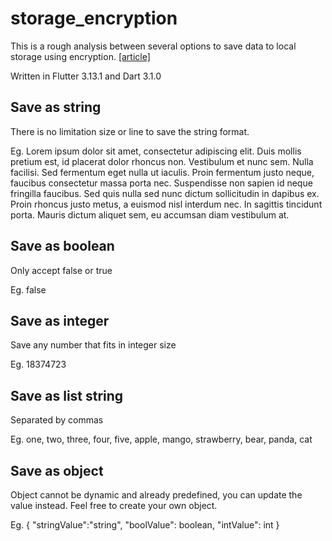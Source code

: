 # storage_encryption
This is a rough analysis between several options to save data to local storage using encryption. [[article]](https://medium.com/@sahnamm/encrypt-local-storage-in-flutter-mobile-ef2e4d40e0be)

Written in Flutter 3.13.1 and Dart 3.1.0

## Save as string

There is no limitation size or line to save the string format.

Eg. Lorem ipsum dolor sit amet, consectetur adipiscing elit. Duis mollis pretium est, id placerat dolor rhoncus non. Vestibulum et nunc sem. Nulla facilisi. Sed fermentum eget nulla ut iaculis. Proin fermentum justo neque, faucibus consectetur massa porta nec. Suspendisse non sapien id neque fringilla faucibus. Sed quis nulla sed nunc dictum sollicitudin in dapibus ex. Proin rhoncus justo metus, a euismod nisl interdum nec. In sagittis tincidunt porta. Mauris dictum aliquet sem, eu accumsan diam vestibulum at. 

## Save as boolean

Only accept false or true

Eg. false

## Save as integer

Save any number that fits in integer size

Eg. 18374723

## Save as list string

Separated by commas

Eg. one, two, three, four, five, apple, mango, strawberry, bear, panda, cat

## Save as object

Object cannot be dynamic and already predefined, you can update the value instead. Feel free to create your own object.

Eg.
{
   "stringValue":"string",
   "boolValue": boolean,
   "intValue": int
}

